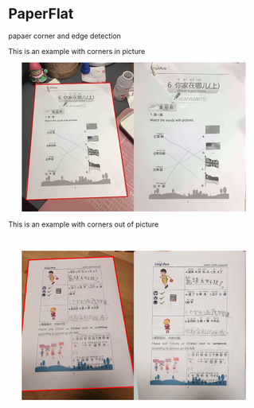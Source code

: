 # PaperFlat
papaer corner and edge detection

This is an example with corners in picture


<p align="center">
    <img height="300"  src="img/1.png">
</p>


This is an example with corners out of picture

<br>
<p align="center">
    <img height="300" src="img/2.png"/>
</p>
